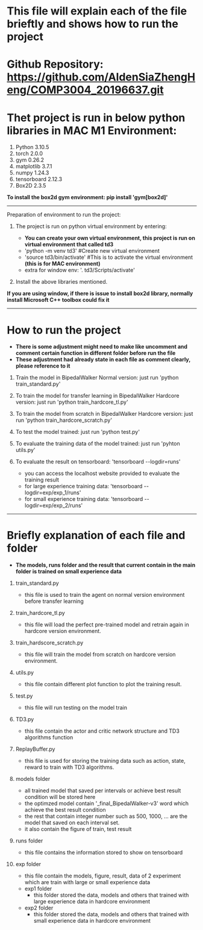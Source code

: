 # This file will explain each of the file brieftly and shows how to run the project

# Github Repository: https://github.com/AldenSiaZhengHeng/COMP3004_20196637.git

# Thet project is run in below python libraries in MAC M1 Environment:
1. Python 3.10.5
2. torch 2.0.0
3. gym 0.26.2
4. matplotlib 3.7.1
5. numpy 1.24.3
6. tensorboard 2.12.3
7. Box2D 2.3.5

**To install the box2d gym environment: pip install 'gym[box2d]'**

-----------------------------------------
Preparation of environment to run the project:
1. The project is run on python virtual environment by entering:
    - **You can create your own virtual environment, this project is run on virtual environment that called td3**
    - 'python -m venv td3' #Create new virtual environment 
    - 'source td3/bin/activate' #This is to activate the virtual environment **(this is for MAC environment)**
    - extra for window env: '. td3/Scripts/activate'

2. Install the above libraries mentioned.

**If you are using window, if there is issue to install box2d library, normally install Microsoft C++ toolbox could fix it**

-----------------------------------------
# How to run the project
- **There is some adjustment might need to make like uncomment and comment certain function in different folder before run the file**
- **These adjustment had already state in each file as comment clearly, please reference to it**

1. Train the model in BipedalWalker Normal version: just run 'python train_standard.py'

2. To train the model for transfer learning in BipedalWalker Hardcore version: just run 'python train_hardcore_tl.py'

3. To train the model from scratch in BipedalWalker Hardcore version: just run 'python train_hardcore_scratch.py'

4. To test the model trained: just run 'python test.py'

5. To evaluate the training data of the model trained: just run 'pyhton utils.py'

6. To evaluate the result on tensorboard: 'tensorboard --logdir=runs' 
    - you can access the localhost website provided to evaluate the training result
    - for large experience training data: 'tensorboard --logdir=exp/exp_1/runs'
    - for small experience training data: 'tensorboard --logdir=exp/exp_2/runs'


-----------------------------------------
# Briefly explanation of each file and folder
- **The models, runs folder and the result that current contain in the main folder is trained on small experience data**

1. train_standard.py
    - this file is used to train the agent on normal version environment before transfer learning

2. train_hardcore_tl.py
    - this file will load the perfect pre-trained model and retrain again in hardcore version environment.

3. train_hardscore_scratch.py
    - this file will train the model from scratch on hardcore version environment.

4. utils.py
    - this file contain different plot function to plot the training result.

5. test.py
    - this file will run testing on the model train

6. TD3.py
    - this file contain the actor and critic network structure and TD3 algorithms function

7. ReplayBuffer.py
    - this file is used for storing the training data such as action, state, reward to train with TD3 algorithms.

8. models folder
    - all trained model that saved per intervals or achieve best result condition will be stored here
    - the optimzed model contain '_final_BipedalWalker-v3' word which achieve the best result condition
    - the rest that contain integer number such as 500, 1000, ... are the model that saved on each interval set.
    - it also contain the figure of train, test result

9. runs folder
    - this file contains the information stored to show on tensorboard

10. exp folder
    - this file contain the models, figure, result, data of 2 experiment which are train with large or small experience data
    - exp1 folder
        - this folder stored the data, models and others that trained with large experience data in hardcore environment
    - exp2 folder
        - this folder stored the data, models and others that trained with small experience data in hardcore environment
